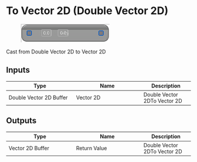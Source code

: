 # To Vector 2D (Double Vector 2D)

<div align="left" data-full-width="false">

<figure><img src="To_Vector_2D_(Double_Vector_2D).png" alt=""><figcaption></figcaption></figure>

</div>

Cast from Double Vector 2D to Vector 2D

## Inputs

<table>
<thead><tr><th width="170">Type</th><th width="170">Name</th><th>Description</th></tr></thead>
<tbody>
<tr><td>Double Vector 2D Buffer</td><td>Vector 2D</td><td>Double Vector 2DTo Vector 2D</td></tr>
</tbody>
</table>

## Outputs

<table>
<thead><tr><th width="170">Type</th><th width="170">Name</th><th>Description</th></tr></thead>
<tbody>
<tr><td>Vector 2D Buffer</td><td>Return Value</td><td>Double Vector 2DTo Vector 2D</td></tr>
</tbody>
</table>